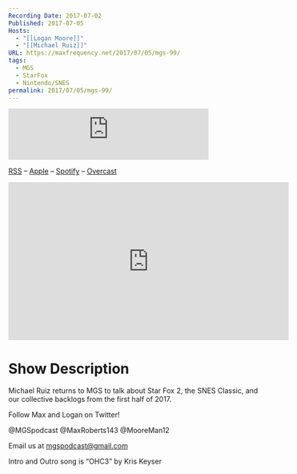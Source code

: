 ```yaml
---
Recording Date: 2017-07-02
Published: 2017-07-05
Hosts:
  - "[[Logan Moore]]"
  - "[[Michael Ruiz]]"
URL: https://maxfrequency.net/2017/07/05/mgs-99/
tags:
  - MGS
  - StarFox
  - Nintendo/SNES
permalink: 2017/07/05/mgs-99/
---
```

<iframe src="https://podcasters.spotify.com/pod/show/millennialgamingspeak/embed/episodes/Episode-99-The-SNES-Classic-and-Our-2017-Backlogs-e1adhro/a-a6ts436" height="102px" width="400px" frameborder="0" scrolling="no"></iframe>

[RSS](https://anchor.fm/s/74aa3858/podcast/rss) – [Apple](https://podcasts.apple.com/us/podcast/episode-3-gdc-wrap-up/id1000915981?i=1000542222515) – [Spotify](https://open.spotify.com/episode/7wePXT4Bt22LWifVLx3n8y) – [Overcast](https://overcast.fm/+EtIgeWxEU)

<div class=iframe-container>
<iframe width="560" height="315" src="https://www.youtube-nocookie.com/embed/xXZxatnplCA?si=pvcPGSjA3Iyg__sD" title="YouTube video player" frameborder="0" allow="accelerometer; autoplay; clipboard-write; encrypted-media; gyroscope; picture-in-picture; web-share" allowfullscreen></iframe>
</div>

# Show Description

Michael Ruiz returns to MGS to talk about Star Fox 2, the SNES Classic, and our collective backlogs from the first half of 2017.

Follow Max and Logan on Twitter!

@MGSpodcast
@MaxRoberts143
@MooreMan12

Email us at mgspodcast@gmail.com

Intro and Outro song is “OHC3” by Kris Keyser
